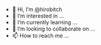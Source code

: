 - 👋 Hi, I’m @hirobitch
- 👀 I’m interested in ...
- 🌱 I’m currently learning ...
- 💞️ I’m looking to collaborate on ...
- 📫 How to reach me ...

<!---
hirobitch/hirobitch is a ✨ special ✨ repository because its `README.md` (this file) appears on your GitHub profile.
You can click the Preview link to take a look at your changes.
--->
